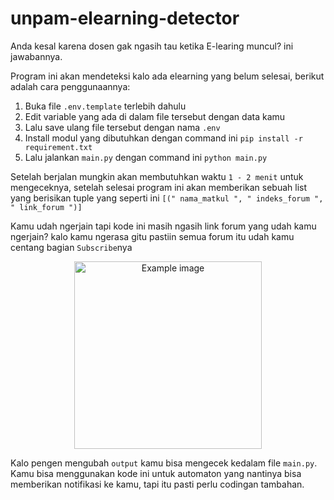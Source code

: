 # unpam-elearning-detector

Anda kesal karena dosen gak ngasih tau ketika E-learing muncul? ini jawabannya.

Program ini akan mendeteksi kalo ada elearning yang belum selesai, berikut adalah cara penggunaannya:

1. Buka file `.env.template` terlebih dahulu
2. Edit variable yang ada di dalam file tersebut dengan data kamu
3. Lalu save ulang file tersebut dengan nama `.env`
4. Install modul yang dibutuhkan dengan command ini ```pip install -r requirement.txt```
5. Lalu jalankan `main.py` dengan command ini ```python main.py```

Setelah berjalan mungkin akan membutuhkan waktu `1 - 2 menit` untuk mengeceknya, setelah selesai program ini akan memberikan sebuah list yang berisikan tuple yang seperti ini ```[(" nama_matkul ", " indeks_forum ", " link_forum ")]```

Kamu udah ngerjain tapi kode ini masih ngasih link forum yang udah kamu ngerjain? kalo kamu ngerasa gitu pastiin semua forum itu udah kamu centang bagian `Subscribe`nya

<p align="center">
  <img width="300" src="https://user-images.githubusercontent.com/92248772/233781383-c581dc24-9900-4722-a4fd-401a1cd865fd.png" alt="Example image">
</p>

Kalo pengen mengubah `output` kamu bisa mengecek kedalam file `main.py`. Kamu bisa menggunakan kode ini untuk automaton yang nantinya bisa memberikan notifikasi ke kamu, tapi itu pasti perlu codingan tambahan.
